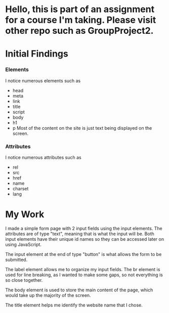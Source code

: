 # Hello, this is part of an assignment for a course I'm taking. Please visit other repo such as GroupProject2.



# Initial Findings
### Elements
I notice numerous elements such as 
- head
- meta
- link
- title
- script
- body
- h1
- p
Most of the content on the site is just text being displayed on the screen. 
### Attributes
I notice numerous attributes such as 
- rel
- src
- href
- name
- charset
- lang

# My Work
I made a simple form page with 2 input fields using the input elements. The attributes are of type "text", meaning that is what the input will be.
Both input elements have their unique id names so they can be accessed later on using JavaScript.

The input element at the end of type "button" is what allows the form to be submitted.

The label element allows me to organize my input fields.
The br element is used for line breaking, as I wanted to make some gaps, so not everything is so close together.

The body element is used to store the main content of the page, which would take up the majority of the screen.

The title element helps me identify the website name that I chose.
